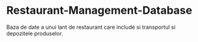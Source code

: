 # Restaurant-Management-Database

Baza de date a unui lant de restaurant care include si transportul si depozitele produselor.
